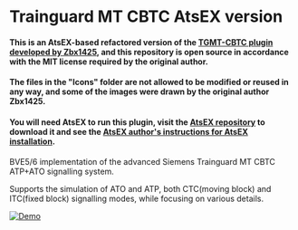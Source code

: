 # Trainguard MT CBTC AtsEX version
#### This is an AtsEX-based refactored version of the [TGMT-CBTC plugin developed by Zbx1425](https://github.com/zbx1425/TGMT-CBTC), and this repository is open source in accordance with the **MIT license** required by the original author.
#### The files in the "Icons" folder are not allowed to be modified or reused in any way, and some of the images were drawn by the original author Zbx1425.
#### You will need AtsEX to run this plugin, visit the [AtsEX repository](https://github.com/automatic9045/AtsEX) to download it and see the [AtsEX author's instructions for AtsEX installation](https://automatic9045.github.io/contents/bve/AtsEX/).

BVE5/6 implementation of the advanced Siemens Trainguard MT CBTC ATP+ATO signalling system.

Supports the simulation of ATO and ATP, both CTC(moving block) and ITC(fixed block) signalling modes, while focusing on various details.  

[![Demo](https://z3.ax1x.com/2021/07/16/WM9YfU.png)](https://imgtu.com/i/WM9YfU)
